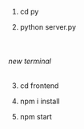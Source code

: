 
1. cd py

2. python server.py

<br/>
<h6>new terminal</h6>

3. cd frontend

4. npm i install

5. npm start
